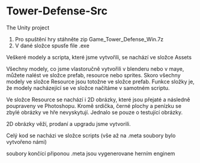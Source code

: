 # Tower-Defense-Src
The Unity project


1. Pro spuštění hry stáhněte zip Game_Tower_Defense_Win.7z 
2. V dané složce spusťe file .exe


Veškeré modely a scripta, které jsme vytvořili, se nachází ve složce Assets

Všechny modely, co jsme vlastoručně vytvořili v blenderu nebo v maye, můžete nalést ve složce prefab, resource nebo sprites. 
Skoro všechny modely ve složce Resource jsou totožne ve složce prefab. Funkce složky je, že modely nacházející se ve složce načítáme v samotném scriptu.

Ve složce Resource se nachází i 2D obrázky, které jsou přejaté a následně poupraveny ve Photoshopu. Kromě srdička, černé plochy a penízku se zbylé obrázky ve hře nevyskytují. Jednalo se pouze o testující obrázky.

2D obrázky věží, prodaní a upgradu jsme vytvorili.



Celý kod se nacházi ve složce scripts (vše až na .meta soubory bylo vytvořeno námi)


soubory končící připonou .meta jsou vygenerovane herním enginem
